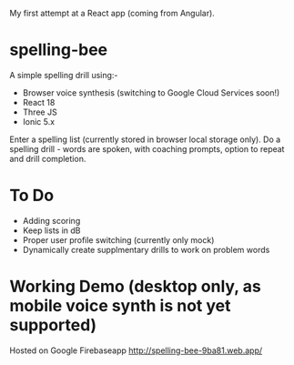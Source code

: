 My first attempt at a React app (coming from Angular). 

# spelling-bee
A simple spelling drill using:-
- Browser voice synthesis (switching to Google Cloud Services soon!)
- React 18
- Three JS
- Ionic 5.x

Enter a spelling list (currently stored in browser local storage only).
Do a spelling drill - words are spoken, with coaching prompts, option to repeat and drill completion.

# To Do
- Adding scoring
- Keep lists in dB
- Proper user profile switching (currently only mock)
- Dynamically create supplmentary drills to work on problem words

# Working Demo (desktop only, as mobile voice synth is not yet supported)
Hosted on Google Firebaseapp
http://spelling-bee-9ba81.web.app/
